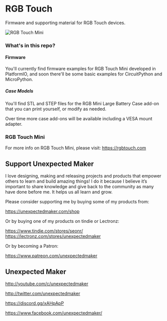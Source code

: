 # RGB Touch
Firmware and supporting material for RGB Touch devices.

![RGB Touch Mini](https://rgbtouch.com/images/rgb_touch_product_02_logo.jpg)

### What's in this repo?

#### Firmware
You'll currently find firmware examples for RGB Touch Mini developed in PlatformIO, and soon there'll be some basic examples for CircuitPython and MicroPython.

##### Case Models
You'll find STL and STEP files for the RGB Mini Large Battery Case add-on that you can print yourself, or modify as needed.

Over time more case add-ons will be available including a VESA mount adapter. 

### RGB Touch Mini

For more info on RGB Touch Mini, please visit:
https://rgbtouch.com

## Support Unexpected Maker

I love designing, making and releasing projects and products that empower others to learn and build amazing things! I do it because I believe it’s important to share knowledge and give back to the community as many have done before me. It helps us all learn and grow.

Please consider supporting me by buying some of my products from:

https://unexpectedmaker.com/shop

Or by buying one of my products on tindie or Lectronz:

https://www.tindie.com/stores/seonr/
https://lectronz.com/stores/unexpectedmaker

Or by becoming a Patron:

https://www.patreon.com/unexpectedmaker


## Unexpected Maker
http://youtube.com/c/unexpectedmaker

http://twitter.com/unexpectedmaker

https://discord.gg/xAHpApP

https://www.facebook.com/unexpectedmaker/


